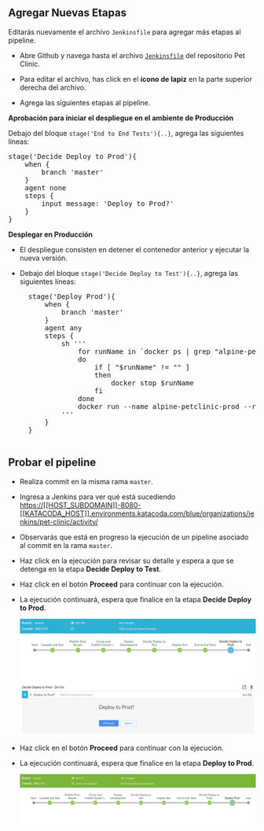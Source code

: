 ## Agregar Nuevas Etapas

Editarás nuevamente el archivo `Jenkinsfile` para agregar más etapas al pipeline.

* Abre Github y navega hasta el archivo [`Jenkinsfile`](https://[[HOST_SUBDOMAIN]]-9876-[[KATACODA_HOST]].environments.katacoda.com/#jenkinsfile) del repositorio Pet Clinic.

* Para editar el archivo, has click en el **ícono de lapiz** en la parte superior derecha del archivo.

* Agrega las siguientes etapas al pipeline.

**Aprobación para iniciar el despliegue en el ambiente de Producción** 

Debajo del bloque `stage('End to End Tests'){..}`, agrega las siguientes líneas:

<pre class="file" data-target="clipboard">
stage('Decide Deploy to Prod'){
    when {
        branch 'master'
    }
    agent none
    steps {
        input message: 'Deploy to Prod?'
    }            
}
</pre>

**Desplegar en Producción** 

* El despliegue consisten en detener el contenedor anterior y ejecutar la nueva versión.

* Debajo del bloque `stage('Decide Deploy to Test'){..}`, agrega las siguientes líneas:

    <pre class="file" data-target="clipboard">
    stage('Deploy Prod'){
        when {
            branch 'master'
        }
        agent any
        steps {
            sh '''
                for runName in `docker ps | grep "alpine-petclinic-prod" | awk '{print $1}'`
                do
                    if [ "$runName" != "" ]
                    then
                        docker stop $runName
                    fi
                done
                docker run --name alpine-petclinic-prod --rm -d -p 9968:8080 $TAG_NAME
            '''
        }
    }   
    </pre>

## Probar el pipeline

* Realiza commit en la misma rama `master`.

* Ingresa a Jenkins para ver qué está sucediendo <a href="https://[[HOST_SUBDOMAIN]]-8080-[[KATACODA_HOST]].environments.katacoda.com/blue/organizations/jenkins/pet-clinic/activity/" target="jenkins">https://[[HOST_SUBDOMAIN]]-8080-[[KATACODA_HOST]].environments.katacoda.com/blue/organizations/jenkins/pet-clinic/activity/</a>

* Observarás que está en progreso la ejecución de un pipeline asociado al commit en la rama `master`.

* Haz click en la ejecución para revisar su detalle y espera a que se detenga en la etapa **Decide Deploy to Test**.

* Haz click en el botón **Proceed** para continuar con la ejecución.

* La ejecución continuará, espera que finalice en la etapa **Decide Deploy to Prod**.

    ![Pipeline Decide Deploy Prod](./assets/pipeline-decide-deploy-prod.png)

* Haz click en el botón **Proceed** para continuar con la ejecución.

* La ejecución continuará, espera que finalice en la etapa **Deploy to Prod**.

    ![Pipeline Deploy Prod](./assets/pipeline-deploy-prod.png)